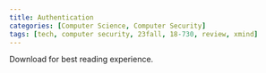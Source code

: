 ```yaml
---
title: Authentication
categories: [Computer Science, Computer Security]
tags: [tech, computer security, 23fall, 18-730, review, xmind]
---
```


Download for best reading experience.

<object data="{{ site.baseurl }}/assets/pdf/23fall-midterm/18730-authentication.pdf" type="application/pdf" width="100%" height="1000px">
</object>
